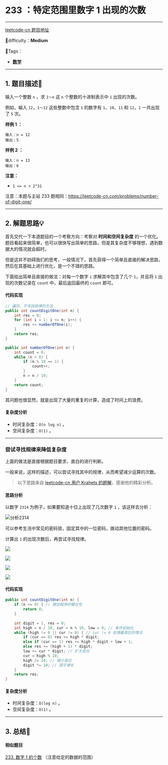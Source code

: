 # 233 ：特定范围里数字 1 出现的次数

---

[leetcode-cn 题目地址](https://leetcode-cn.com/problems/number-of-digit-one/)

📗difficulty：**Medium**	

🎯Tags：

+ **[数学](https://leetcode-cn.com/tag/math/)**
---

## 1. 题目描述📃

输入一个整数 `n` ，求 `1～n` 这 `n` 个整数的十进制表示中 `1` 出现的次数。

例如，输入 `12`，`1～12` 这些整数中包含 `1` 的数字有 `1`、`10`、`11` 和 `12`，`1` 一共出现了 `5` 次。

**样例 1 ：**

```
输入：n = 12
输出：5
```



**样例 2 ：**

```
输入：n = 13
输出：6
```



**注意：**

+ `1 <= n < 2^31`

注意：本题与主站 233 题相同：https://leetcode-cn.com/problems/number-of-digit-one/

---

## 2. 解题思路💡

首先交代一下本道题目的一个考察方向：考察对 **时间和空间复杂度** 的一个优化。题目看起来很简单，也可以很快写出简单的思路，但是其复杂度不够理想，遇到数据大的情况就会超时。

但是这并不妨碍我们的思考，一般情况下，首先获得一个简单且直接的解决思路，然后在其基础上进行优化，是一个不错的思路。

下面给出简单且直接的做法：对每一个数字 `i` 求解其中包含了几个 `1`，并且将 `1` 出现的次数记录在 `count` 中，最后返回最终的 `count` 即可。

#### 代码实现

```java
// 遍历，不寻找规律的方法
public int countDigitOne(int n) {
    int res = 0;
    for (int i = 1; i <= n; i++) {
        res += numberOfOne(i);
    }
    return res;
}

public int numberOfOne(int n) {
    int count = 0;
    while (n > 0) {
        if (n % 10 == 1) {
            count++;
        }
        n = n / 10;
    }
    return count;
}
```

其问题也很显然，就是出现了大量的重复的计算，造成了时间上的浪费。



#### 复杂度分析

+ 时间复杂度：`O(n log n)`  。
+ 空间复杂度：`O(1)`  。

---

### 尝试寻找规律来降低复杂度

上面的做法是直接根据题目要求，直白的进行判断。

一般来说，这样的描述，可以尝试寻找其中的规律，从而希望减少运算的次数。

> 以下思路来自 [leetcode-cn 用户 Krahets 的题解](https://leetcode-cn.com/problems/1nzheng-shu-zhong-1chu-xian-de-ci-shu-lcof/solution/mian-shi-ti-43-1n-zheng-shu-zhong-1-chu-xian-de-2/)，感谢他的精彩分析。

#### 思路分析

以数字 `2314` 为例子，如果要知道十位上出现了几次数字 `1` ，该这样去分析：

![分析2314](https://assets.ryantech.ltd/20200819151434.png)



可以参考生活中常见的密码锁，固定其中的一位密码，拨动其他位置的密码。

计算出 `1` 的出现次数后，再尝试寻找规律。

![](https://assets.ryantech.ltd/20200819155258.png)

![](https://assets.ryantech.ltd/20200819155341.png)

![](https://assets.ryantech.ltd/20200819155408.png)

![](https://assets.ryantech.ltd/20200819155437.png)



#### 代码实现

```java
public int countDigitOne(int n) {
    if (n <= 0) { // 增加程序的健壮性
        return 0;
    }
    
    int digit = 1, res = 0;
    int high = n / 10, cur = n % 10, low = 0; // 条件初始化
    while (high != 0 || cur != 0) { // cur != 0 处理最高位的情况
        if (cur == 0) res += high * digit;
        else if (cur == 1) res += high * digit + low + 1;
        else res += (high + 1) * digit;
        low += cur * digit; // 扩大低位
        cur = high % 10;
        high /= 10; // 缩小高位
        digit *= 10; // 因子增长
    }
    return res;
}
```



#### 复杂度分析

+ 时间复杂度：`O(log n)`  。
+ 空间复杂度：`O(1)`  。

---

## 3. 总结🎯

#### 相似题目

[233. 数字 1 的个数](https://leetcode-cn.com/problems/number-of-digit-one/) （注意给定的数据的范围）


